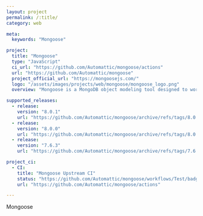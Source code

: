 ```yaml
---
layout: project
permalink: /:title/
category: web

meta:
  keywords: "Mongoose"

project:
  title: "Mongoose"
  type: "JavaScript"
  ci_url: "https://github.com/Automattic/mongoose/actions"
  url: "https://github.com/Automattic/mongoose"
  project_official_url: "https://mongoosejs.com/"
  logo: "/assets/images/projects/web/mongoose/mongoose_logo.png"
  overview: "Mongoose is a MongoDB object modeling tool designed to work in an asynchronous environment. Mongoose supports Node.js and Deno (alpha)."

supported_releases:
  - release:
    version: "8.0.1"
    url: "https://github.com/Automattic/mongoose/archive/refs/tags/8.0.1.tar.gz"
  - release:
    version: "8.0.0"
    url: "https://github.com/Automattic/mongoose/archive/refs/tags/8.0.0.tar.gz"
  - release:
    version: "7.6.3"
    url: "https://github.com/Automattic/mongoose/archive/refs/tags/7.6.3.tar.gz"

project_ci:
  - CI:
    title: "Mongoose Upstream CI"
    status: "https://github.com/Automattic/mongoose/workflows/Test/badge.svg"
    url: "https://github.com/Automattic/mongoose/actions"

---
```


<p>Mongoose</p>


